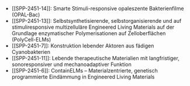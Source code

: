 - [[SPP-2451-14]]: Smarte Stimuli-responsive opaleszente Bakterienfilme (OPAL-Bac)
- [[SPP-2451-13]]: Selbstsynthetisierende, selbstorganisierende und auf stimuliresponsive multizelluläre Engineered Living Materials auf der Grundlage enzymatischer Polymerisationen auf Zelloberflächen (PolyCell-ELMs)
- [[SPP-2451-7]]: Konstruktion lebender Aktoren aus fädigen Cyanobakterien
- [[SPP-2451-11]]: Lebende therapeutische Materialien mit langfristiger, sonoresponsiver und mechanoadaptiver Funktion
- [[SPP-2451-6]]: ContainELMs – Materialzentrierte, genetisch programmierte Eindämmung in Engineered Living Materials
